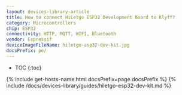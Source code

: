 ```yaml
---
layout: devices-library-article
title: How to connect HiLetgo ESP32 Development Board to Klyff?
category: Microcontrollers
chip: ESP32
connectivity: HTTP, MQTT, WIFI, Bluetooth
vendor: Espressif
deviceImageFileName: hiletgo-esp32-dev-kit.jpg
docsPrefix: pe/
---
```


* TOC
{:toc}

{% include get-hosts-name.html docsPrefix=page.docsPrefix %}
{% include /docs/devices-library/guides/hiletgo-esp32-dev-kit.md %}

